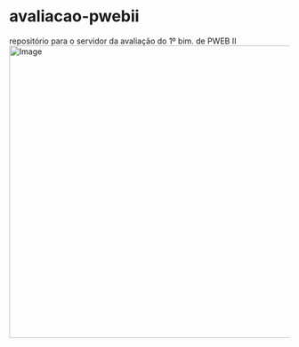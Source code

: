 # avaliacao-pwebii
repositório para o servidor da avaliação do 1º bim. de PWEB II
<img width="696" height="527" alt="Image" src="https://github.com/user-attachments/assets/8b655fba-df76-4fe3-b3bb-8452cad34a52" />
